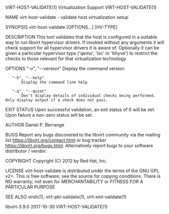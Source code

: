 VIRT-HOST-VALIDATE(1)                                                                       Virtualization Support                                                                      VIRT-HOST-VALIDATE(1)

NAME
       virt-host-validate - validate host virtualization setup

SYNOPSIS
       virt-host-validate [OPTIONS...] [HV-TYPE]

DESCRIPTION
       This tool validates that the host is configured in a suitable way to run libvirt hypervisor drivers. If invoked without any arguments it will check support for all hypervisor drivers it is aware of.
       Optionally it can be given a particular hypervisor type ('qemu', 'lxc' or 'bhyve') to restrict the checks to those relevant for that virtualization technology

OPTIONS
       "-v", "--version"
           Display the command version

       "-h", "--help"
           Display the command line help

       "-q", "--quiet"
           Don't display details of individual checks being performed.  Only display output if a check does not pass.

EXIT STATUS
       Upon successful validation, an exit status of 0 will be set. Upon failure a non-zero status will be set.

AUTHOR
       Daniel P. Berrange

BUGS
       Report any bugs discovered to the libvirt community via the mailing list <https://libvirt.org/contact.html> or bug tracker <https://libvirt.org/bugs.html>.  Alternatively report bugs to your
       software distributor / vendor.

COPYRIGHT
       Copyright (C) 2012 by Red Hat, Inc.

LICENSE
       virt-host-validate is distributed under the terms of the GNU GPL v2+.  This is free software; see the source for copying conditions. There is NO warranty; not even for MERCHANTABILITY or FITNESS FOR
       A PARTICULAR PURPOSE

SEE ALSO
       virsh(1), virt-pki-validate(1), virt-xml-validate(1)

libvirt-3.9.0                                                                                     2017-10-30                                                                            VIRT-HOST-VALIDATE(1)
